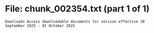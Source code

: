 ﻿# File: chunk_002354.txt (part 1 of 1)
```
Downloads Access downloadable documents for version effective 30 September 2025 - 01 October 2025
```

